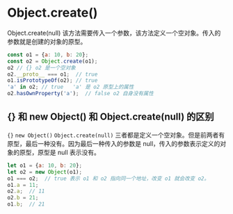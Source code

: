 # Object.create()

Object.create(null) 该方法需要传入一个参数，该方法定义一个空对象。传入的参数就是创建的对象的原型。

```javascript
const o1 = {a: 10, b: 20};
const o2 = Object.create(o1);
o2 // {} o2 是一个空对象
o2.__proto__ === o1;  // true
o1.isPrototypeOf(o2); // true
'a' in o2; // true   'a' 是 o2 原型上的属性
o2.hasOwnProperty('a');  // false o2 自身没有属性
```

## {} 和 new Object() 和 Object.create(null) 的区别

`{}` `new Object()` `Object.create(null)` 三者都是定义一个空对象。但是前两者有原型，最后一种没有。因为最后一种传入的参数是 null，传入的参数表示定义的对象的原型，原型是 null 表示没有。

```javascript
let o1 = {a: 10, b: 20};
let o2 = new Object(o1);
o1 === o2;  // true 表示 o1 和 o2 指向同一个地址，改变 o1 就会改变 o2。
o1.a = 11;
o2.a;  // 11
o2.b = 21;
o1.b;  // 21
```